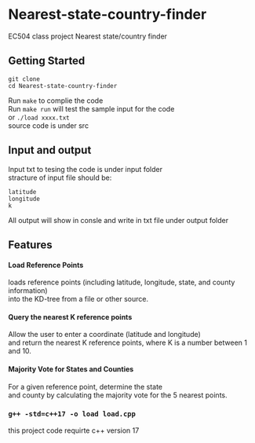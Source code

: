 # Nearest-state-country-finder
EC504 class project Nearest state/country finder

## Getting Started
```
git clone
cd Nearest-state-country-finder
```
Run `make` to complie the code</br>
Run `make run` will test the sample input for the code</br>
or `./load xxxx.txt`</br>
source code is under src</br>
## Input and output
Input txt to tesing the code is under input folder</br>
stracture of input file should be:
```
latitude
longitude
k
```
All output will show in consle and write in txt file under output folder</br>
## Features
#### Load Reference Points
loads reference points (including latitude, longitude, state, and county information) </br>
into the KD-tree from a file or other source.</br>

#### Query the nearest K reference points
Allow the user to enter a coordinate (latitude and longitude) </br>
and return the nearest K reference points, where K is a number between 1 and 10.</br>

#### Majority Vote for States and Counties
For a given reference point, determine the state </br>
and county by calculating the majority vote for the 5 nearest points.</br>
### `g++ -std=c++17 -o load load.cpp`</br>
this project code requirte c++ version 17</br>
